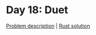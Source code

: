 # Day 18: Duet

[Problem description](https://adventofcode.com/2017/day/18) | [Rust solution](./mod.rs)
